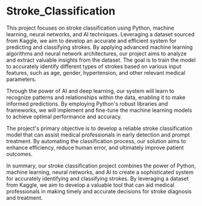 # Stroke_Classification
This project focuses on stroke classification using Python, machine learning, neural networks, and AI techniques. Leveraging a dataset sourced from Kaggle, we aim to develop an accurate and efficient system for predicting and classifying strokes.
By applying advanced machine learning algorithms and neural network architectures, our project aims to analyze and extract valuable insights from the dataset. The goal is to train the model to accurately identify different types of strokes based on various input features, such as age, gender, hypertension, and other relevant medical parameters.

Through the power of AI and deep learning, our system will learn to recognize patterns and relationships within the data, enabling it to make informed predictions. By employing Python's robust libraries and frameworks, we will implement and fine-tune the machine learning models to achieve optimal performance and accuracy.

The project's primary objective is to develop a reliable stroke classification model that can assist medical professionals in early detection and prompt treatment. By automating the classification process, our solution aims to enhance efficiency, reduce human error, and ultimately improve patient outcomes.

In summary, our stroke classification project combines the power of Python, machine learning, neural networks, and AI to create a sophisticated system for accurately identifying and classifying strokes. By leveraging a dataset from Kaggle, we aim to develop a valuable tool that can aid medical professionals in making timely and accurate decisions for stroke diagnosis and treatment.
